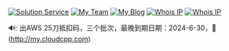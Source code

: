 [![Solution Service](https://img.shields.io/badge/Solution-cloudcpp.com-blue)](https://www.cloudcpp.com)
[![My Team](https://img.shields.io/badge/Team-b—i.net-red)](https://b-i.net)
[![My Blog](https://img.shields.io/badge/Blog-cpp.la-blueviolet)](https://cpp.la)
[![Whois IP](https://img.shields.io/badge/WhoisIP-3.0.3.0-9cf)](http://3.0.3.0)
[![Whois IP](https://img.shields.io/badge/WhoisIP-3.0.2.1-9cf)](http://3.0.2.1)

🔊: 出AWS 25刀抵扣码，三个批次，最晚到期日期：2024-6-30，🛒(http://my.cloudcpp.com)
